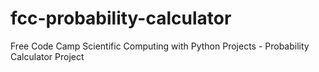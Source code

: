 # fcc-probability-calculator
Free Code Camp Scientific Computing with Python Projects - Probability Calculator Project
